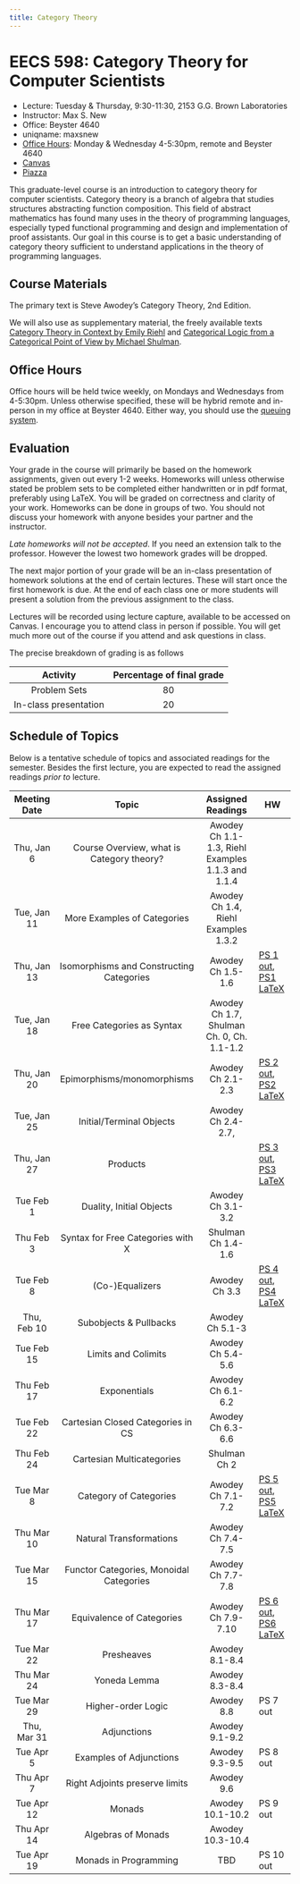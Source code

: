 ```yaml
---
title: Category Theory
---
```


# EECS 598: Category Theory for Computer Scientists
- Lecture: Tuesday & Thursday, 9:30-11:30, 2153 G.G. Brown Laboratories
- Instructor: Max S. New
- Office: Beyster 4640
- uniqname: maxsnew
- [Office Hours][q]: Monday & Wednesday 4-5:30pm, remote and Beyster 4640
- [Canvas][canvas]
- [Piazza][piazza]

This graduate-level course is an introduction to category theory for
computer scientists. Category theory is a branch of algebra that
studies structures abstracting function composition. This field of
abstract mathematics has found many uses in the theory of programming
languages, especially typed functional programming and design and
implementation of proof assistants. Our goal in this course is to get
a basic understanding of category theory sufficient to understand
applications in the theory of programming languages.

## Course Materials
 
The primary text is Steve Awodey’s Category Theory, 2nd Edition.
 
We will also use as supplementary material, the freely available texts
[Category Theory in Context by Emily Riehl][ctc] and [Categorical
Logic from a Categorical Point of View by Michael Shulman][clcpov].

## Office Hours

Office hours will be held twice weekly, on Mondays and Wednesdays from
4-5:30pm. Unless otherwise specified, these will be hybrid remote and
in-person in my office at Beyster 4640. Either way, you should use
the [queuing system][q].

## Evaluation

Your grade in the course will primarily be based on the homework
assignments, given out every 1-2 weeks. Homeworks will unless
otherwise stated be problem sets to be completed either handwritten or
in pdf format, preferably using LaTeX. You will be graded on
correctness and clarity of your work. Homeworks can be done in groups
of two. You should not discuss your homework with anyone besides your
partner and the instructor.

*Late homeworks will not be accepted*. If you need an extension talk
to the professor. However the lowest two homework grades will be
dropped.

The next major portion of your grade will be an in-class presentation
of homework solutions at the end of certain lectures. These will start
once the first homework is due. At the end of each class one or more
students will present a solution from the previous assignment to the
class.

Lectures will be recorded using lecture capture, available to be
accessed on Canvas. I encourage you to attend class in person if
possible. You will get much more out of the course if you attend and
ask questions in class.

The precise breakdown of grading is as follows

| Activity               | Percentage of final grade |
|:----------------------:|:-------------------------:|
| Problem Sets           | 80                        |
| In-class presentation  | 20                        |

## Schedule of Topics

Below is a tentative schedule of topics and associated readings for
the semester. Besides the first lecture, you are expected to read the
assigned readings *prior to* lecture.

| Meeting Date | Topic                                     | Assigned Readings                                 | HW                                   |
|:------------:|:-----------------------------------------:|:-------------------------------------------------:|--------------------------------------|
| Thu, Jan 6   | Course Overview, what is Category theory? | Awodey Ch 1.1-1.3, Riehl Examples 1.1.3 and 1.1.4 |                                      |
| Tue, Jan 11  | More Examples of Categories               | Awodey Ch 1.4, Riehl Examples 1.3.2               |                                      |
| Thu, Jan 13  | Isomorphisms and Constructing Categories  | Awodey Ch 1.5-1.6                                 | [PS 1 out][ps1], [PS1 LaTeX][latex1] |
| Tue, Jan 18  | Free Categories as Syntax                 | Awodey Ch 1.7, Shulman Ch. 0, Ch. 1.1-1.2         |                                      |
| Thu, Jan 20  | Epimorphisms/monomorphisms                | Awodey Ch 2.1-2.3                                 | [PS 2 out][ps2], [PS2 LaTeX][latex2] |
| Tue, Jan 25  | Initial/Terminal Objects                  | Awodey Ch 2.4-2.7,                                |                                      |
| Thu, Jan 27  | Products                                  |                                                   | [PS 3 out][ps3], [PS3 LaTeX][latex3] |
| Tue Feb 1    | Duality, Initial Objects                  | Awodey Ch 3.1-3.2                                 |                                      |
| Thu Feb 3    | Syntax for Free Categories with X         | Shulman Ch 1.4-1.6                                |                                      |
| Tue Feb 8    | (Co-)Equalizers                           | Awodey Ch 3.3                                     | [PS 4 out][ps4], [PS4 LaTeX][latex4] |
| Thu, Feb 10  | Subobjects & Pullbacks                    | Awodey Ch 5.1-3                                   |                                      |
| Tue Feb 15   | Limits and Colimits                       | Awodey Ch 5.4-5.6                                 |                                      |
| Thu Feb 17   | Exponentials                              | Awodey Ch 6.1-6.2                                 |                                      |
| Tue Feb 22   | Cartesian Closed Categories in CS         | Awodey Ch 6.3-6.6                                 |                                      |
| Thu Feb 24   | Cartesian Multicategories                 | Shulman Ch 2                                      |                                      |
| Tue Mar 8    | Category of Categories                    | Awodey Ch 7.1-7.2                                 | [PS 5 out][ps5], [PS5 LaTeX][latex5] |
| Thu Mar 10   | Natural Transformations                   | Awodey Ch 7.4-7.5                                 |                                      |
| Tue Mar 15   | Functor Categories, Monoidal Categories   | Awodey Ch 7.7-7.8                                 |                                      |
| Thu Mar 17   | Equivalence of Categories                 | Awodey Ch 7.9-7.10                                | [PS 6 out][ps6], [PS6 LaTeX][latex6] |
| Tue Mar 22   | Presheaves                                | Awodey 8.1-8.4                                    |                                      |
| Thu Mar 24   | Yoneda Lemma                              | Awodey 8.3-8.4                                    |                                      |
| Tue Mar 29   | Higher-order Logic                        | Awodey 8.8                                        | PS 7 out                             |
| Thu, Mar 31  | Adjunctions                               | Awodey 9.1-9.2                                    |                                      |
| Tue Apr 5    | Examples of Adjunctions                   | Awodey 9.3-9.5                                    | PS 8 out                             |
| Thu Apr 7    | Right Adjoints preserve limits            | Awodey 9.6                                        |                                      |
| Tue Apr 12   | Monads                                    | Awodey 10.1-10.2                                  | PS 9 out                             |
| Thu Apr 14   | Algebras of Monads                        | Awodey 10.3-10.4                                  |                                      |
| Tue Apr 19   | Monads in Programming                     | TBD                                               | PS 10 out                            |


<!-- | Thu Apr 12   | Inductive/Coinductive Types as Initial/Final Algebras | TBD                                               |                                      | -->
<!-- | Thu Apr 14   | Call-by-push-value                                    | TBD                                               |                                      | -->
<!-- | Tue Apr 19   | Linear Logic                                          | TBD                                               |                                      | -->


[q]: https://oh.eecs.umich.edu/courses/eecs598
[ctc]: https://math.jhu.edu/~eriehl/context.pdf
[clcpov]: https://mikeshulman.github.io/catlog/catlog.pdf
[canvas]: https://umich.instructure.com/courses/493039
[piazza]: https://piazza.com/umich/winter2022/eecs598006 
[ps1]: /teaching/eecs-598-w22/docs/problem-set-1.pdf
[latex1]: /teaching/eecs-598-w22/docs/problem-set-1.tex
[ps2]: /teaching/eecs-598-w22/docs/problem-set-2.pdf
[latex2]: /teaching/eecs-598-w22/docs/problem-set-2.tex
[ps3]: /teaching/eecs-598-w22/docs/problem-set-3.pdf
[latex3]: /teaching/eecs-598-w22/docs/problem-set-3.tex
[ps4]: /teaching/eecs-598-w22/docs/problem-set-4.pdf
[latex4]: /teaching/eecs-598-w22/docs/problem-set-4.tex
[ps5]: /teaching/eecs-598-w22/docs/problem-set-5.pdf
[latex5]: /teaching/eecs-598-w22/docs/problem-set-5.tex
[ps6]: /teaching/eecs-598-w22/docs/problem-set-6.pdf
[latex6]: /teaching/eecs-598-w22/docs/problem-set-6.tex

